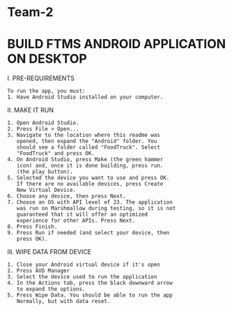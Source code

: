 # Team-2

BUILD FTMS ANDROID APPLICATION ON DESKTOP
==============================================================

I. PRE-REQUIREMENTS

	To run the app, you must:
	1. Have Android Studio installed on your computer.

II. MAKE IT RUN

	1. Open Android Studio.
	2. Press File > Open...
	3. Navigate to the location where this readme was
	   opened, then expand the "Android" folder. You
	   should see a folder called "FoodTruck". Select
	   "FoodTruck" and press OK.
	4. On Android Studio, press Make (the green hammer
	   icon) and, once it is done building, press run.
	   (the play button).
	5. Selected the device you want to use and press OK.
	   If there are no available devices, press Create
	   New Virtual Device.
	6. Choose any device, then press Next.
	7. Choose an OS with API level of 23. The application
	   was run on Marshmallow during testing, so it is not
	   guaranteed that it will offer an optimized
	   experience for other APIs. Press Next.
	8. Press Finish.
	9. Press Run if needed (and select your device, then
	   press OK).

III. WIPE DATA FROM DEVICE

	1. Close your Android virtual device if it's open
	2. Press AVD Manager
	3. Select the device used to run the application
	4. In the Actions tab, press the black downward arrow
	   to expand the options.
	5. Press Wipe Data. You should be able to run the app
	   Normally, but with data reset.
